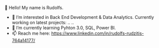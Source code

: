 👋 Hello! My name is Rudolfs.
- 👀 I’m interested in Back End Development & Data Analytics.
      Currently working on latest projects:
      ..
      ..
- 🌱 I’m currently learning Pyhton 3.0, SQL, Power BI.
- 📫 Reach me here: https://www.linkedin.com/in/rudolfs-rudzitis-764a14177/

<!---
Rudolfs-Rudzitis/Rudolfs-Rudzitis is a ✨ special ✨ repository because its `README.md` (this file) appears on your GitHub profile.
You can click the Preview link to take a look at your changes.
--->

